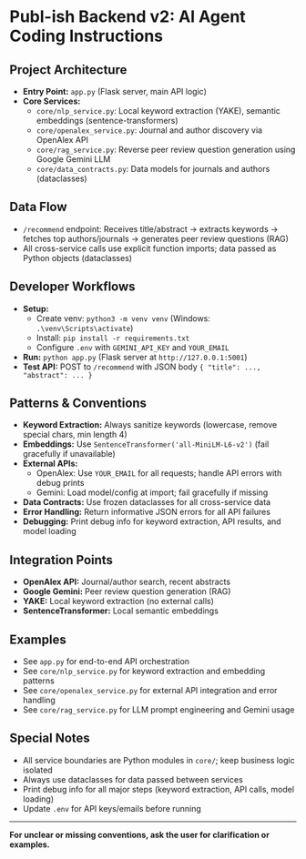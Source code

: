 # Publ-ish Backend v2: AI Agent Coding Instructions

## Project Architecture
- **Entry Point:** `app.py` (Flask server, main API logic)
- **Core Services:**
  - `core/nlp_service.py`: Local keyword extraction (YAKE), semantic embeddings (sentence-transformers)
  - `core/openalex_service.py`: Journal and author discovery via OpenAlex API
  - `core/rag_service.py`: Reverse peer review question generation using Google Gemini LLM
  - `core/data_contracts.py`: Data models for journals and authors (dataclasses)

## Data Flow
- `/recommend` endpoint: Receives title/abstract → extracts keywords → fetches top authors/journals → generates peer review questions (RAG)
- All cross-service calls use explicit function imports; data passed as Python objects (dataclasses)

## Developer Workflows
- **Setup:**
  - Create venv: `python3 -m venv venv` (Windows: `.\venv\Scripts\activate`)
  - Install: `pip install -r requirements.txt`
  - Configure `.env` with `GEMINI_API_KEY` and `YOUR_EMAIL`
- **Run:** `python app.py` (Flask server at `http://127.0.0.1:5001`)
- **Test API:** POST to `/recommend` with JSON body `{ "title": ..., "abstract": ... }`

## Patterns & Conventions
- **Keyword Extraction:** Always sanitize keywords (lowercase, remove special chars, min length 4)
- **Embeddings:** Use `SentenceTransformer('all-MiniLM-L6-v2')` (fail gracefully if unavailable)
- **External APIs:**
  - OpenAlex: Use `YOUR_EMAIL` for all requests; handle API errors with debug prints
  - Gemini: Load model/config at import; fail gracefully if missing
- **Data Contracts:** Use frozen dataclasses for all cross-service data
- **Error Handling:** Return informative JSON errors for all API failures
- **Debugging:** Print debug info for keyword extraction, API results, and model loading

## Integration Points
- **OpenAlex API:** Journal/author search, recent abstracts
- **Google Gemini:** Peer review question generation (RAG)
- **YAKE:** Local keyword extraction (no external calls)
- **SentenceTransformer:** Local semantic embeddings

## Examples
- See `app.py` for end-to-end API orchestration
- See `core/nlp_service.py` for keyword extraction and embedding patterns
- See `core/openalex_service.py` for external API integration and error handling
- See `core/rag_service.py` for LLM prompt engineering and Gemini usage

## Special Notes
- All service boundaries are Python modules in `core/`; keep business logic isolated
- Always use dataclasses for data passed between services
- Print debug info for all major steps (keyword extraction, API calls, model loading)
- Update `.env` for API keys/emails before running

---
**For unclear or missing conventions, ask the user for clarification or examples.**

